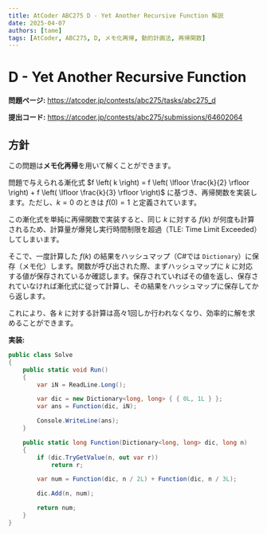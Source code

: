 ```yaml
---
title: AtCoder ABC275 D - Yet Another Recursive Function 解説
date: 2025-04-07
authors: [tame]
tags: [AtCoder, ABC275, D, メモ化再帰, 動的計画法, 再帰関数]
---
```


# D - Yet Another Recursive Function

**問題ページ:** <https://atcoder.jp/contests/abc275/tasks/abc275_d>

**提出コード:** <https://atcoder.jp/contests/abc275/submissions/64602064>

## 方針

この問題は**メモ化再帰**を用いて解くことができます。

<!-- truncate -->

問題で与えられる漸化式 $f \left( k \right) = f \left( \lfloor \frac{k}{2} \rfloor \right) + f \left( \lfloor \frac{k}{3} \rfloor \right)$ に基づき、再帰関数を実装します。ただし、$k=0$ のときは $f(0)=1$ と定義されています。

この漸化式を単純に再帰関数で実装すると、同じ $k$ に対する $f(k)$ が何度も計算されるため、計算量が爆発し実行時間制限を超過（TLE: Time Limit Exceeded）してしまいます。

そこで、一度計算した $f(k)$ の結果をハッシュマップ（C#では `Dictionary`）に保存（メモ化）します。関数が呼び出された際、まずハッシュマップに $k$ に対応する値が保存されているか確認します。保存されていればその値を返し、保存されていなければ漸化式に従って計算し、その結果をハッシュマップに保存してから返します。

これにより、各 $k$ に対する計算は高々1回しか行われなくなり、効率的に解を求めることができます。

**実装:**

```csharp
public class Solve
{
    public static void Run()
    {
        var iN = ReadLine.Long();

        var dic = new Dictionary<long, long> { { 0L, 1L } };
        var ans = Function(dic, iN);

        Console.WriteLine(ans);
    }

    public static long Function(Dictionary<long, long> dic, long n)
    {
        if (dic.TryGetValue(n, out var r))
            return r;

        var num = Function(dic, n / 2L) + Function(dic, n / 3L);

        dic.Add(n, num);

        return num;
    }
}
```
